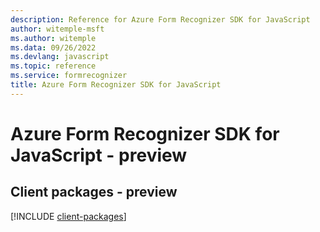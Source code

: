 ```yaml
---
description: Reference for Azure Form Recognizer SDK for JavaScript
author: witemple-msft
ms.author: witemple
ms.data: 09/26/2022
ms.devlang: javascript
ms.topic: reference
ms.service: formrecognizer
title: Azure Form Recognizer SDK for JavaScript
---
```

# Azure Form Recognizer SDK for JavaScript - preview

## Client packages - preview
[!INCLUDE [client-packages](form-recognizer-client-index.md)]